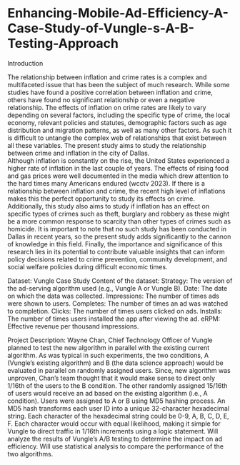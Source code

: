# Enhancing-Mobile-Ad-Efficiency-A-Case-Study-of-Vungle-s-A-B-Testing-Approach

Introduction

The relationship between inflation and crime rates is a complex and multifaceted issue that has been the subject of much research. 
While some studies have found a positive correlation between inflation and crime, others have found no significant relationship or even a negative relationship. 
The effects of inflation on crime rates are likely to vary depending on several factors, including the specific type of crime, the local economy, relevant policies and statutes, demographic factors such as age distribution and migration patterns, as well as many other factors.  As such it is difficult to untangle the complex web of relationships that exist between all these variables.
The present study aims to study the relationship between crime and inflation in the city of Dallas.  
Although inflation is constantly on the rise, the United States experienced a higher rate of inflation in the last couple of years.
The effects of rising food and gas prices were well documented in the media which drew attention to the hard times many Americans endured (wcctv 2023). 
If there is a relationship between inflation and crime, the recent high level of inflations makes this the perfect opportunity to study its effects on crime.
Additionally, this study also aims to study if inflation has an effect on specific types of crimes such as theft, burglary and robbery as these might be a more common response to scarcity than other types of crimes such as homicide. 
It is important to note that no such study has been conducted in Dallas in recent years, so the present study adds significantly to the cannon of knowledge in this field. 
Finally, the importance and significance of this research lies in its potential to contribute valuable insights that can inform policy decisions related to crime prevention, community development, and social welfare policies during difficult economic times.

Dataset:
Vungle Case Study
Content of the dataset:
Strategy: The version of the ad-serving algorithm used (e.g., Vungle A or Vungle B). Date: The date on which the data was collected.
Impressions: The number of times ads were shown to users.
Completes: The number of times an ad was watched to completion.
Clicks: The number of times users clicked on ads.
Installs: The number of times users installed the app after viewing the ad. eRPM: Effective revenue per thousand impressions.

Project Description:
Wayne Chan, Chief Technology Officer of Vungle planned to test the new algorithm in parallel with the existing current algorithm. As was typical in such experiments, the two conditions, A (Vungle’s existing algorithm) and B (the data science approach) would be evaluated in parallel on randomly assigned users. Since, new algorithm was unproven, Chan’s team thought that it would make sense to direct only 1/16th of the users to the B condition.
The other randomly assigned 15/16th of users would receive an ad based on the existing algorithm (i.e., A condition). Users were assigned to A or B using MD5 hashing process. An MD5 hash transforms each user ID into a unique 32-character hexadecimal string. Each character of the hexadecimal string could be 0-9, A, B, C, D, E, F. Each character would occur with equal likelihood, making it simple for Vungle to direct traffic in 1/16th increments using a logic statement.
Will analyze the results of Vungle’s A/B testing to determine the impact on ad efficiency. Will use statistical analysis to compare the performance of the two algorithms.
